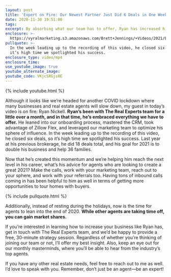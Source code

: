 ```yaml
---
layout: post
title: 'Expert on Fire: Our Newest Partner Just Did 6 Deals in One Week'
date: 2020-11-30 19:51:00
tags:
excerpt: By absorbing what our team has to offer, Ryan has increased his business.
enclosure: >-
  https://vyralmarketing.s3.amazonaws.com/Brett+Jennings/+Videos/2021/Expert+on+Fire_+Our+Newest+Agent+Just+Did+6+Deals+in+One+Week.mp4
pullquote: >-
  In the week leading up to the recording of this video, he closed six deals, so
  it’s high time we spotlighted his success.
enclosure_type: video/mp4
enclosure_time:
use_youtube_image: true
youtube_alternate_image:
youtube_code: VKjcSRGjs0E
---
```

{% include youtube.html %}

Although it looks like we’re headed for another COVID lockdown where many businesses and real estate agents will slow down, my guest in today’s video is on fire: Ryan Nickell. **Ryan’s been with The Real Experts team for a little over a month, and in that time, he’s embraced everything we have to offer.** He leaned into our onboarding process, mastered the CRM, took advantage of Zillow Flex, and leveraged our marketing team to optimize his sphere of influence. In the week leading up to the recording of this video, he closed six deals, so it’s high time we spotlighted his success. Last year at his previous brokerage, he did 18 deals total, and his goal for 2021 is to double his business and help 36 families.&nbsp;

Now that he’s created this momentum and we’re helping him reach the next level in his career, what’s his advice for agents who are looking to create a great 2021? Make the calls, work with your marketing team, reach out to your sphere, and work with your referrals too. Having tons of inbound calls coming in has been helpful to him as well in terms of getting more opportunities to tour homes with buyers.&nbsp;

{% include pullquote.html %}

Additionally, instead of resting during the holidays, now is the time for agents to lean into the end of 2020. **While other agents are taking time off, you can gain market shares.**&nbsp;

If you’re interested in learning how to increase your business like Ryan has, get in touch with The Real Experts team, and we’d be happy to provide a free, 30-minute strategy session. Regardless of whether you’re thinking of joining our team or not, I’ll offer my best insight. Also, keep an eye out for our monthly masterminds, where you’ll be able to hear from the industry’s top agents.&nbsp;

If you have any other real estate needs, feel free to reach out to me as well. I’d love to speak with you. Remember, don’t just be an agent—be an expert\!
